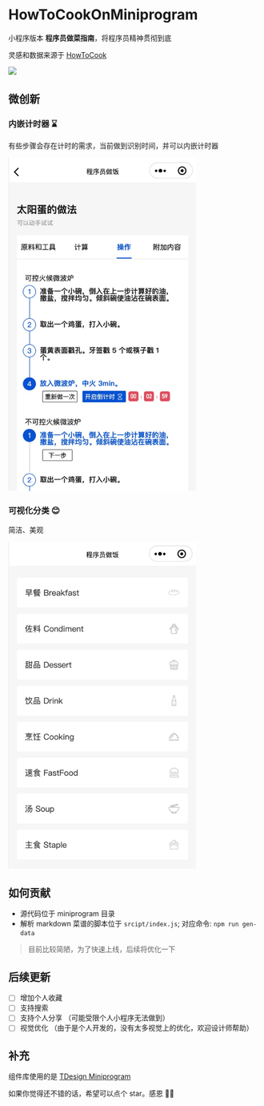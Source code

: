 # HowToCookOnMiniprogram

小程序版本 **程序员做菜指南**，将程序员精神贯彻到底

灵感和数据来源于 [HowToCook](https://github.com/Anduin2017/HowToCook)

![](./assets/qrcode.png)

## 微创新

### 内嵌计时器 ⌛️

有些步骤会存在计时的需求，当前做到识别时间，并可以内嵌计时器

<img src="./assets/1646455041897.jpg" width="375" />

### 可视化分类 😊

简洁、美观

<img src="./assets/1646455273540.jpg" width="375" />

## 如何贡献

- 源代码位于 miniprogram 目录
- 解析 markdown 菜谱的脚本位于 `srcipt/index.js`; 对应命令: `npm run gen-data`
> 目前比较简陋，为了快速上线，后续将优化一下


## 后续更新

- [ ] 增加个人收藏
- [ ] 支持搜索
- [ ] 支持个人分享 （可能受限个人小程序无法做到）
- [ ] 视觉优化 （由于是个人开发的，没有太多视觉上的优化，欢迎设计师帮助）

## 补充

组件库使用的是 [TDesign Miniprogram](https://github.com/Tencent/tdesign-miniprogram)

如果你觉得还不错的话，希望可以点个 star。感恩 🙏🙏
